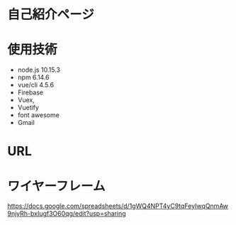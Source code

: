 # 自己紹介ページ

# 使用技術

- node.js 10.15.3
- npm 6.14.6
- vue/cli 4.5.6
- Firebase
- Vuex,
- Vuetify
- font awesome
- Gmail

# URL

# ワイヤーフレーム

<https://docs.google.com/spreadsheets/d/1gWQ4NPT4yC9tqFeyIwqQnmAw9njyRh-bxIugf3O60qg/edit?usp=sharing>

